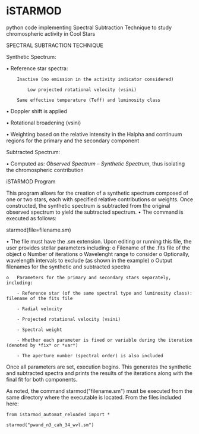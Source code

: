 # iSTARMOD
python code implementing Spectral Subtraction Technique to study chromospheric activity in Cool Stars

SPECTRAL SUBTRACTION TECHNIQUE

Synthetic Spectrum:

  •	Reference star spectra:
  
	    Inactive (no emission in the activity indicator considered)
     
    	    Low projected rotational velocity (vsini)
	 
	    Same effective temperature (Teff) and luminosity class
     
  •	Doppler shift is applied
  
  •	Rotational broadening (vsini)
  
  •	Weighting based on the relative intensity in the Halpha and continuum regions for the primary and the secondary component
  

Subtracted Spectrum:

  •	Computed as: *Observed Spectrum – Synthetic Spectrum*, thus isolating the chromospheric contribution
  


iSTARMOD Program

This program allows for the creation of a synthetic spectrum composed of one or two stars, each with specified relative contributions or weights. Once constructed, the synthetic spectrum is subtracted from the original observed spectrum to yield the subtracted spectrum.
  •	The command is executed as follows:

starmod(file=filename.sm)

  •	The file must have the .sm extension. Upon editing or running this file, the user provides stellar parameters including:
    o Filename of the .fits file of the object
    o Number of iterations
    o	Wavelenght range to consider
    o	Optionally, wavelength intervals to exclude (as shown in the example)
    o	Output filenames for the synthetic and subtracted spectra
    
    o	Parameters for the primary and secondary stars separately, including:
    
        - Reference star (of the same spectral type and luminosity class): filename of the fits file
	
        - Radial velocity
	
        - Projected rotational velocity (vsini)
	
        - Spectral weight  
	
        - Whether each parameter is fixed or variable during the iteration (denoted by *fix* or *var*)
	
        - The aperture number (spectral order) is also included
        
Once all parameters are set, execution begins. This generates the synthetic and subtracted spectra and prints the results of the iterations along with the final fit for both components.

As noted, the command starmod("filename.sm") must be executed from the same directory where the executable is located. From the files included here:



	from istarmod_automat_reloaded import *

	starmod("pwand_n3_cah_34_wvl.sm")

